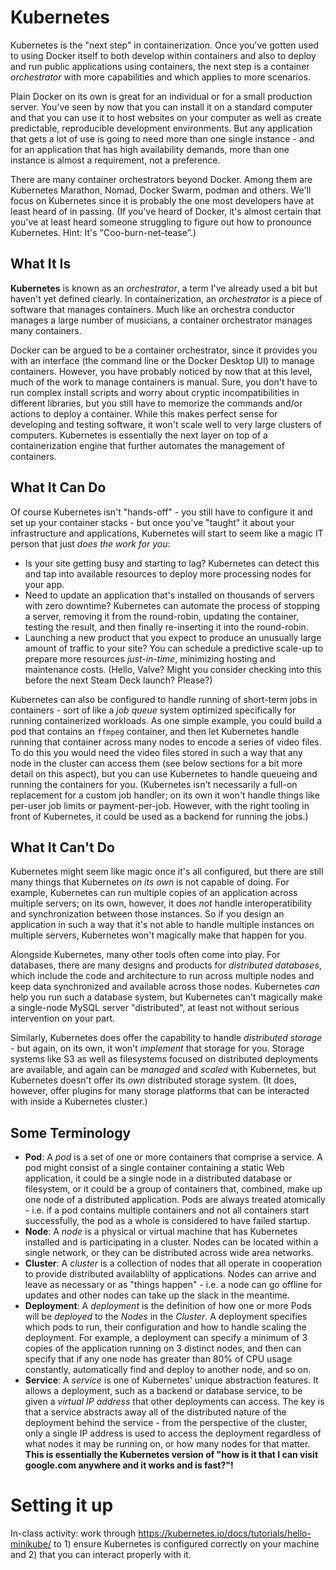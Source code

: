 # Kubernetes

Kubernetes is the "next step" in containerization. Once you've gotten used to using Docker itself to both develop within containers and also to deploy and run public applications using containers, the next step is a container *orchestrator* with more capabilities and which applies to more scenarios.

Plain Docker on its own is great for an individual or for a small production server. You've seen by now that you can install it on a standard computer and that you can use it to host websites on your computer as well as create predictable, reproducible development environments. But any application that gets a lot of use is going to need more than one single instance - and for an application that has high availability demands, more than one instance is almost a requirement, not a preference.

There are many container orchestrators beyond Docker. Among them are Kubernetes Marathon, Nomad, Docker Swarm, podman and others. We'll focus on Kubernetes since it is probably the one most developers have at least heard of in passing. (If you've heard of Docker, it's almost certain that you've at least heard someone struggling to figure out how to pronounce Kubernetes. Hint: It's "Coo-burn-net-tease".)

## What It Is

**Kubernetes** is known as an *orchestrator*, a term I've already used a bit but haven't yet defined clearly. In containerization, an *orchestrator* is a piece of software that manages containers. Much like an orchestra conductor manages a large number of musicians, a container orchestrator manages many containers. 

Docker can be argued to be a container orchestrator, since it provides you with an interface (the command line or the Docker Desktop UI) to manage containers. However, you have probably noticed by now that at this level, much of the work to manage containers is manual. Sure, you don't have to run complex install scripts and worry about cryptic incompatibilities in different libraries, but you still have to memorize the commands and/or actions to deploy a container. While this makes perfect sense for developing and testing software, it won't scale well to very large clusters of computers. Kubernetes is essentially the next layer on top of a containerization engine that further automates the management of containers.

## What It Can Do 

Of course Kubernetes isn't "hands-off" - you still have to configure it and set up your container stacks - but once you've "taught" it about your infrastructure and applications, Kubernetes will start to seem like a magic IT person that just *does the work for you*:

* Is your site getting busy and starting to lag? Kubernetes can detect this and tap into available resources to deploy more processing nodes for your app. 
* Need to update an application that's installed on thousands of servers with zero downtime? Kubernetes can automate the process of stopping a server, removing it from the round-robin, updating the container, testing the result, and then finally re-inserting it into the round-robin. 
* Launching a new product that you expect to produce an unusually large amount of traffic to your site? You can schedule a predictive scale-up to prepare more resources *just-in-time*, minimizing hosting and maintenance costs. (Hello, Valve? Might you consider checking into this before the next Steam Deck launch? Please?)

Kubernetes can also be configured to handle running of short-term jobs in containers - sort of like a *job queue* system optimized specifically for running containerized workloads. As one simple example, you could build a pod that contains an `ffmpeg` container, and then let Kubernetes handle running that container across many nodes to encode a series of video files. To do this you would need the video files stored in such a way that any node in the cluster can access them (see below sections for a bit more detail on this aspect), but you can use Kubernetes to handle queueing and running the containers for you. (Kubernetes isn't necessarily a full-on replacement for a custom job handler; on its own it won't handle things like per-user job limits or payment-per-job. However, with the right tooling in front of Kubernetes, it could be used as a backend for running the jobs.)

## What It Can't Do

Kubernetes might seem like magic once it's all configured, but there are still many things that Kubernetes *on its own* is not capable of doing. For example, Kubernetes can run multiple copies of an application across multiple servers; on its own, however, it does *not* handle interoperatibility and synchronization between those instances. So if you design an application in such a way that it's not able to handle multiple instances on multiple servers, Kubernetes won't magically make that happen for you. 

Alongside Kubernetes, many other tools often come into play. For databases, there are many designs and products for *distributed databases*, which include the code and architecture to run across multiple nodes and keep data synchronized and available across those nodes. Kubernetes *can* help you run such a database system, but Kubernetes can't magically make a single-node MySQL server "distributed", at least not without serious intervention on your part.

Similarly, Kubernetes does offer the capability to handle *distributed storage* - but again, on its own, it won't *implement* that storage for you. Storage systems like S3 as well as filesystems focused on distributed deployments are available, and again can be *managed* and *scaled* with Kubernetes, but Kubernetes doesn't offer its *own* distributed storage system. (It does, however, offer plugins for many storage platforms that can be interacted with inside a Kubernetes cluster.)

## Some Terminology

* **Pod**: A *pod* is a set of one or more containers that comprise a service. A pod might consist of a single container containing a static Web application, it could be a single node in a distributed database or filesystem, or it could be a group of containers that, combined, make up one node of a distributed application. Pods are always treated atomically - i.e. if a pod contains multiple containers and not all containers start successfully, the pod as a whole is considered to have failed startup. 
* **Node**: A *node* is a physical or virtual machine that has Kubernetes installed and is participating in a cluster. Nodes can be located within a single network, or they can be distributed across wide area networks. 
* **Cluster**: A *cluster* is a collection of nodes that all operate in cooperation to provide distributed availablilty of applications. Nodes can arrive and leave as necessary or as "things happen" - i.e. a node can go offline for updates and other nodes can take up the slack in the meantime. 
* **Deployment**: A *deployment* is the definition of how one or more Pods will be *deployed* to the *Nodes* in the *Cluster*. A deployment specifies which pods to run, their configuration and how to handle scaling the deployment. For example, a deployment can specify a minimum of 3 copies of the application running on 3 distinct nodes, and then can specify that if any one node has greater than 80% of CPU usage constantly, automatically find and deploy to another node, and so on.
* **Service**: A *service* is one of Kubernetes' unique abstraction features. It allows a deployment, such as a backend or database service, to be given a *virtual IP address* that other deployments can access. The key is that a service abstracts away all of the distributed nature of the deployment behind the service - from the perspective of the cluster, only a single IP address is used to access the deployment regardless of what nodes it may be running on, or how many nodes for that matter. **This is essentially the Kubernetes version of "how is it that I can visit google.com anywhere and it works and is fast?"!**

# Setting it up

In-class activity: work through <https://kubernetes.io/docs/tutorials/hello-minikube/> to 1) ensure Kubernetes is configured correctly on your machine and 2) that you can interact properly with it.
